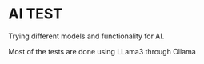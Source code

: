 # AI TEST 

Trying different models and functionality for AI. 

Most of the tests are done using LLama3 through Ollama






